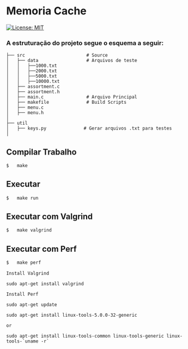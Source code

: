 # Memoria Cache
[![License: MIT](https://img.shields.io/badge/License-MIT-blue.svg)](https://opensource.org/licenses/MIT) 

### A  estruturação do projeto segue o esquema a seguir:

    ├── src                       # Source
    │   ├── data                  # Arquivos de teste
    │   │   ├──1000.txt
    │   │   ├──2000.txt
    │   │   ├──5000.txt
    │   │   ├──10000.txt
    │   ├── assortment.c              
    │   ├── assortment.h                 
    │   ├── main.c                # Arquivo Principal
    │   ├── makefile              # Build Scripts
    │   ├── menu.c  
    │   ├── menu.h  
    │ 
    ├── util                       
    │   ├── keys.py              # Gerar arquivos .txt para testes 
    │   



## Compilar Trabalho
```sh
$   make
```

## Executar  
```sh   
$   make run
```

## Executar com Valgrind
```sh   
$   make valgrind
```

## Executar com Perf
```sh   
$   make perf
```


`Install Valgrind`
    
    sudo apt-get install valgrind


`Install Perf`
    
    sudo apt-get update

    sudo apt-get install linux-tools-5.0.0-32-generic
    
    or
    
    sudo apt-get install linux-tools-common linux-tools-generic linux-tools-`uname -r`
